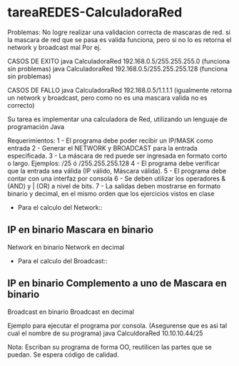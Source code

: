 # tareaREDES-CalculadoraRed
Problemas:
No logre realizar una validacion correcta de mascaras de red. si la mascara de red que se pasa es valida funciona, pero si no lo es retorna el network y broadcast mal
Por ej.

CASOS DE EXITO
java CalculadoraRed 192.168.0.5/255.255.255.0 (funciona sin problemas)
java CalculadoraRed 192.168.0.5/255.255.255.128 (funciona sin problemas)

CASOS DE FALLO
java CalculadoraRed 192.168.0.5/1.1.1.1 (igualmente retorna un network y broadcast, pero como no es una mascara valida no es correcto)




Su tarea es implementar una calculadora de Red, utilizando un lenguaje de programación Java

Requerimientos:
1 - El programa debe poder recibir un IP/MASK como entrada
2 - Generar el NETWORK y BROADCAST para la entrada especificada.
3 - La máscara de red puede ser ingresada en formato corto o largo. Ejemplos: /25  ó  /255.255.255.128
4 - El programa debe verificar que la entrada sea válida (IP válido, Máscara válida).
5 - El programa debe contar con una interfaz por consola
6 - Se deben utilizar los operadores & (AND) y | (OR) a nivel de bits.
7 - La salidas deben mostrarse en formato binario y decimal, en el mismo orden que los ejercicios vistos en clase


* Para el calculo del Network::

IP en binario
Mascara en binario
----------------------------
Network en binario
Network en decimal



* Para el calculo del Broadcast::

IP en binario
Complemento a uno de Mascara en binario
----------------------------
Broadcast en binario
Broadcast en decimal


Ejemplo para ejecutar el programa por consola. (Asegurense que es asi tal cual el nombre de su programa)
java CalculdoraRed 10.10.10.44/25


Nota: Escriban su programa de forma OO, reutilicen las partes que se puedan. Se espera código de calidad.
